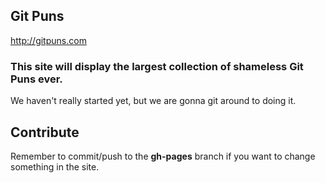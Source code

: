 ##  Git Puns
http://gitpuns.com

### This site will display the largest collection of shameless Git Puns ever.

We haven't really started yet, but we are gonna git around to doing it.


## Contribute

Remember to commit/push to the **gh-pages** branch if you want to change something in the site.

